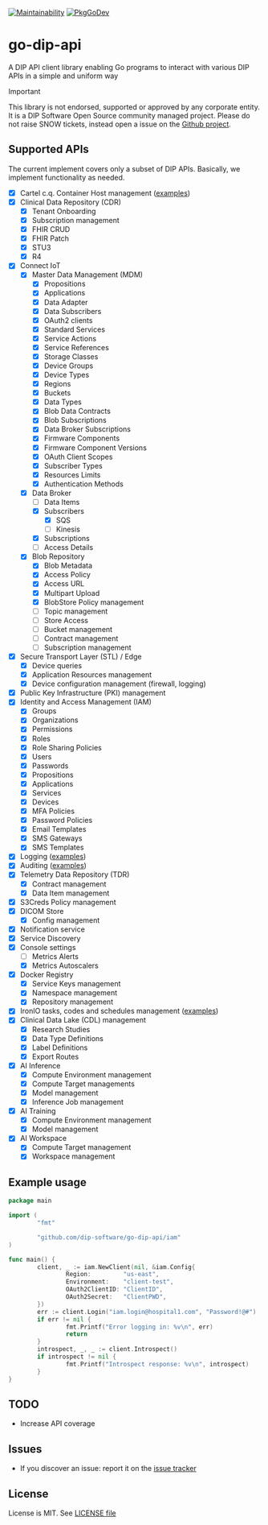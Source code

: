 [![Maintainability](https://api.codeclimate.com/v1/badges/125caa4282d4d82b84cd/maintainability)](https://codeclimate.com/github/dip-software/go-dip-api/maintainability)
[![PkgGoDev](https://pkg.go.dev/badge/github.com/dip-software/go-dip-api)](https://pkg.go.dev/github.com/dip-software/go-dip-api)

# go-dip-api

A DIP API client library enabling Go programs to interact with various DIP APIs in a simple and uniform way

> [!Important]
> This library is not endorsed, supported or approved by any corporate entity. It is a DIP Software Open Source community managed project. Please do not raise
> SNOW tickets, instead open a issue on the [Github project](https://github.com/dip-software/go-dip-api/issues).

## Supported APIs

The current implement covers only a subset of DIP APIs. Basically, we implement functionality as needed.


- [x] Cartel c.q. Container Host management ([examples](cartel/README.md))
- [x] Clinical Data Repository (CDR)
  - [x] Tenant Onboarding
  - [x] Subscription management
  - [x] FHIR CRUD
  - [x] FHIR Patch
  - [x] STU3
  - [x] R4
- [x] Connect IoT
  - [x] Master Data Management (MDM)
    - [x] Propositions
    - [x] Applications
    - [x] Data Adapter
    - [x] Data Subscribers
    - [x] OAuth2 clients
    - [x] Standard Services
    - [x] Service Actions
    - [x] Service References
    - [x] Storage Classes
    - [x] Device Groups
    - [x] Device Types
    - [x] Regions
    - [x] Buckets
    - [x] Data Types
    - [x] Blob Data Contracts
    - [x] Blob Subscriptions
    - [x] Data Broker Subscriptions
    - [x] Firmware Components
    - [x] Firmware Component Versions
    - [x] OAuth Client Scopes
    - [x] Subscriber Types
    - [x] Resources Limits
    - [x] Authentication Methods
  - [x] Data Broker
    - [ ] Data Items
    - [x] Subscribers
      - [x] SQS
      - [ ] Kinesis
    - [x] Subscriptions
    - [ ] Access Details
  - [x] Blob Repository
    - [x] Blob Metadata
    - [x] Access Policy
    - [x] Access URL
    - [x] Multipart Upload
    - [x] BlobStore Policy management
    - [ ] Topic management
    - [ ] Store Access
    - [ ] Bucket management
    - [ ] Contract management
    - [ ] Subscription management
- [x] Secure Transport Layer (STL) / Edge 
  - [x] Device queries
  - [x] Application Resources management
  - [x] Device configuration management (firewall, logging)
- [x] Public Key Infrastructure (PKI) management
- [x] Identity and Access Management (IAM)
  - [x] Groups
  - [x] Organizations
  - [x] Permissions
  - [x] Roles
  - [x] Role Sharing Policies
  - [x] Users
  - [x] Passwords
  - [x] Propositions
  - [x] Applications
  - [x] Services
  - [x] Devices
  - [x] MFA Policies
  - [x] Password Policies
  - [x] Email Templates
  - [x] SMS Gateways
  - [x] SMS Templates
- [x] Logging ([examples](logging/README.md))
- [x] Auditing ([examples](audit/README.md))
- [x] Telemetry Data Repository (TDR)
  - [x] Contract management
  - [x] Data Item management
- [x] S3Creds Policy management
- [x] DICOM Store
  - [x] Config management
- [x] Notification service
- [x] Service Discovery
- [x] Console settings
  - [ ] Metrics Alerts
  - [x] Metrics Autoscalers
- [x] Docker Registry
  - [x] Service Keys management
  - [x] Namespace management
  - [x] Repository management
- [x] IronIO tasks, codes and schedules management ([examples](iron/README.md))
- [x] Clinical Data Lake (CDL) management
  - [x] Research Studies
  - [x] Data Type Definitions
  - [x] Label Definitions
  - [x] Export Routes
- [x] AI Inference
  - [x] Compute Environment management
  - [x] Compute Target managements
  - [x] Model management
  - [x] Inference Job management
- [x] AI Training
  - [x] Compute Environment management
  - [x] Model management
- [x] AI Workspace
  - [x] Compute Target management
  - [x] Workspace management

## Example usage

```go
package main

import (
        "fmt"

        "github.com/dip-software/go-dip-api/iam"
)

func main() {
        client, _ := iam.NewClient(nil, &iam.Config{
                Region:         "us-east",
                Environment:    "client-test",
                OAuth2ClientID: "ClientID",
                OAuth2Secret:   "ClientPWD",
        })
        err := client.Login("iam.login@hospital1.com", "Password!@#")
        if err != nil {
                fmt.Printf("Error logging in: %v\n", err)
                return
        }
        introspect, _, _ := client.Introspect()
        if introspect != nil {
                fmt.Printf("Introspect response: %v\n", introspect)
        }
}
```

## TODO

- Increase API coverage

## Issues

- If you discover an issue: report it on the [issue tracker](https://github.com/dip-software/go-dip-api/issues)

## License

License is MIT. See [LICENSE file](LICENSE.md)
